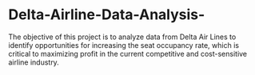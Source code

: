 # Delta-Airline-Data-Analysis-
The objective of this project is to analyze data from Delta Air Lines to identify opportunities for increasing the seat occupancy rate, which is critical to maximizing profit in the current competitive and cost-sensitive airline industry.
